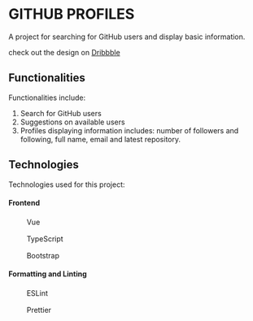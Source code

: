 
# GITHUB PROFILES

A project for searching for GitHub users and display basic information.

check out the design on [Dribbble](https://dribbble.com/shots/21440950-GITHUB-PROFILES)


## Functionalities

Functionalities include:

1. Search for GitHub users
2. Suggestions on available users
3. Profiles displaying information includes: number of followers and following, full name, email and latest repository.

## Technologies

Technologies used for this project:

#### Frontend

<img src="https://cdn.jsdelivr.net/gh/devicons/devicon/icons/vuejs/vuejs-original.svg" height="16" width="16" /> &nbsp; &nbsp; Vue

<img src="https://cdn.jsdelivr.net/gh/devicons/devicon/icons/typescript/typescript-original.svg" height="16" width="16" /> &nbsp; &nbsp; TypeScript

<img src="https://cdn.jsdelivr.net/gh/devicons/devicon/icons/bootstrap/bootstrap-original.svg" height="16" width="16" /> &nbsp; &nbsp; Bootstrap

#### Formatting and Linting

<img src="https://cdn.jsdelivr.net/gh/devicons/devicon/icons/eslint/eslint-original.svg" height="16" width="16" /> &nbsp; &nbsp; ESLint

<img src="https://cdn.cdnlogo.com/logos/p/5/prettier.svg" height="16" width="16" /> &nbsp; &nbsp; Prettier
